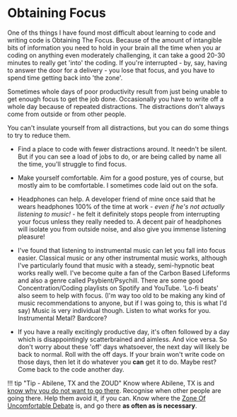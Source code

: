 # Obtaining Focus

One of ths things I have found most difficult about learning to code and writing code is Obtaining The Focus. Because of the amount of intangible bits of information you need to hold in your brain all the time when you ar coding on anything even moderately challenging, it can take a good 20-30 minutes to really get 'into' the coding. If you're interrupted - by, say, having to answer the door for a delivery - you lose that focus, and you have to spend time getting back into 'the zone'.

Sometimes whole days of poor productivity result from just being unable to get enough focus to get the job done. Occasionally you have to write off a whole day because of repeated distractions. The distractions don't always come from outside or from other people.

You can't insulate yourself from all distractions, but you can do some things to try to reduce them.

* Find a place to code with fewer distractions around. It needn't be silent. But if you can see a load of jobs to do, or are being called by name all the time, you'll struggle to find focus.

* Make yourself comfortable. Aim for a good posture, yes of course, but mostly aim to be comfortable. I sometimes code laid out on the sofa.

* Headphones can help. A developer friend of mine once said that he wears headphones 100% of the time at work - *even if he's not actually listening to music!* - he felt it definitely stops people from interrupting your focus unless they really needed to. A decent pair of headphones will isolate you from outside noise, and also give you immense listening pleasure!

* I've found that listening to instrumental music can let you fall into focus easier. Classical music or any other instrumental music works, although I've particularly found that music with a steady, semi-hypnotic beat works really well. I've become quite a fan of the Carbon Based Lifeforms and also a genre called Psybient/Psychill. There are some good Concentration/Coding playlists on Spotify and YouTube. 'Lo-fi beats' also seem to help with focus. (I'm way too old to be making any kind of music recommendations to anyone, but if I was going to, this is what I'd say) Music is very individual though. Listen to what works for you. Instrumental Metal? Bardcore?

* If you have a really excitingly productive day, it's often followed by a day which is disappointingly scatterbrained and aimless. And vice versa. So don't worry about these 'off' days whatsoever, the next day will likely be back to normal. Roll with the off days. If your brain won't write code on those days, then let it do whatever you **can** get it to do. Maybe rest? Come back to the code another day.

!!! tip "Tip - Abilene, TX and the ZOUD"
    Know where Abilene, TX is and [know why you do not want to go there](https://www.youtube.com/watch?v=uFQ-ukyvAMk). Recognise when other people are going there. Help them avoid it, if you can. Know where the [Zone Of Uncomfortable Debate](https://www.bartoninsights.com/the-zoud/) is, and go there **as often as is necessary**.